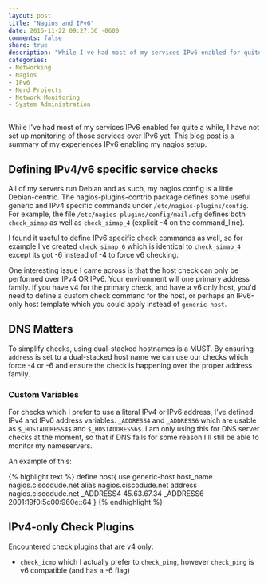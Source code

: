 ```yaml
---
layout: post
title: "Nagios and IPv6"
date: 2015-11-22 09:27:36 -0600
comments: false
share: true
description: "While I've had most of my services IPv6 enabled for quite a while, I have not set up monitoring of those services over IPv6 yet. This blog post is a summary of my experiences IPv6 enabling my nagios setup."
categories: 
- Networking
- Nagios
- IPv6
- Nerd Projects
- Network Monitoring
- System Administration
---
```

While I've had most of my services IPv6 enabled for quite a while, I have not set up monitoring of those services over IPv6 yet. This blog post is a summary of my experiences IPv6 enabling my nagios setup.

## Defining IPv4/v6 specific service checks

All of my servers run Debian and as such, my nagios config is a little Debian-centric. The nagios-plugins-contrib package defines some useful generic and IPv4 specific commands under `/etc/nagios-plugins/config`. For example, the file `/etc/nagios-plugins/config/mail.cfg` defines both `check_simap` as well as `check_simap_4` (explicit -4 on the command_line).

I found it useful to define IPv6 specific check commands as well, so for example I've created `check_simap_6` which is identical to `check_simap_4` except its got -6 instead of -4 to force v6 checking.

One interesting issue I came across is that the host check can only be performed over IPv4 OR IPv6. Your environment will one primary address family. If you have v4 for the primary check, and have a v6 only host, you'd need to define a custom check command for the host, or perhaps an IPv6-only host template which you could apply instead of `generic-host`.

## DNS Matters

To simplify checks, using dual-stacked hostnames is a MUST. By ensuring `address` is set to a dual-stacked host name we can use our checks which force -4 or -6 and ensure the check is happening over the proper address family.

### Custom Variables

For checks which I prefer to use a literal IPv4 or IPv6 address, I've defined IPv4 and IPv6 address variables. `_ADDRESS4` and `_ADDRESS6` which are usable as `$_HOSTADDRESS4$` and `$_HOSTADDRESS6$`. I am only using this for DNS server checks at the moment, so that if DNS fails for some reason I'll still be able to monitor my nameservers. 

An example of this:

{% highlight text %}
define host{
  use         generic-host
  host_name   nagios.ciscodude.net
  alias       nagios.ciscodude.net
  address     nagios.ciscodude.net
  _ADDRESS4   45.63.67.34
  _ADDRESS6   2001:19f0:5c00:960e::64
}
{% endhighlight %}

## IPv4-only Check Plugins

Encountered check plugins that are v4 only:

* `check_icmp` which I actually prefer to `check_ping`, however `check_ping` is v6 compatible (and has a -6 flag)

